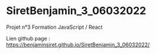 # SiretBenjamin_3_06032022

Projet n°3 Formation JavaScript / React

Lien github page : https://benjaminsiret.github.io/SiretBenjamin_3_06032022/
